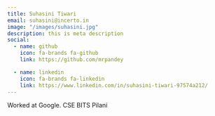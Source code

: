 ```yaml
---
title: Suhasini Tiwari
email: suhasini@incerto.in
image: "/images/suhasini.jpg"
description: this is meta description
social:
  - name: github
    icon: fa-brands fa-github
    link: https://github.com/mrpandey

  - name: linkedin
    icon: fa-brands fa-linkedin
    link: https://www.linkedin.com/in/suhasini-tiwari-97574a212/
---
```


Worked at Google. CSE BITS Pilani

